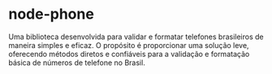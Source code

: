 # node-phone
Uma biblioteca desenvolvida para validar e formatar telefones brasileiros de maneira simples e eficaz. O propósito é proporcionar uma solução leve, oferecendo métodos diretos e confiáveis para a validação e formatação básica de números de telefone no Brasil.
